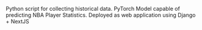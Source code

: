 Python script for collecting historical data.
PyTorch Model capable of predicting NBA Player Statistics. 
Deployed as web application using Django + NextJS
